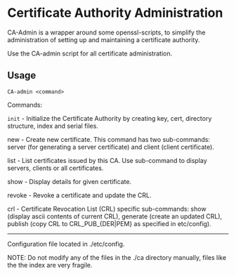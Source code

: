 Certificate Authority Administration
====================================

CA-Admin is a wrapper around some openssl-scripts, to simplify the
administration of setting up and maintaining a certificate authority.

Use the CA-admin script for all certificate administration.

Usage 
-----
    CA-admin <command>

Commands:

 `init`   - Initialize the Certificate Authority by creating key, cert, directory 
          structure, index and serial files.

 new    - Create new certificate. This command has two sub-commands: server (for
          generating a server certificate) and client (client certificate).

 list   - List certificates issued by this CA. Use sub-command to display 
          servers, clients or all certificates.

 show   - Display details for given certificate.

 revoke - Revoke a certificate and update the CRL.

 crl    - Certificate Revocation List (CRL) specific sub-commands: show (display
          ascii contents of current CRL), generate (create an updated CRL), 
          publish (copy CRL to CRL_PUB_{DER|PEM} as specified in etc/config).

--------------------------------------------------------------------------------

Configuration file located in ./etc/config.

NOTE: Do not modify any of the files in the ./ca directory manually, files like the 
      the index are very fragile.

